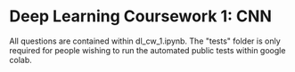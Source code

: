 # Deep Learning Coursework 1: CNN

All questions are contained within dl_cw_1.ipynb. The "tests" folder is only required for people wishing to run the automated public tests within google colab.

